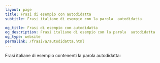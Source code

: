 ```yaml
---
layout: page
title: Frasi di esempio con autodidatta 
subtitle: Frasi italiane di esempio con la parola  autodidatta

og_title: Frasi di esempio con autodidatta 
og_description: Frasi italiane di esempio con la parola  autodidatta
og_type: website
permalink: /frasi/a/autodidatta.html
---
```


Frasi italiane di esempio contenenti la parola autodidatta:


